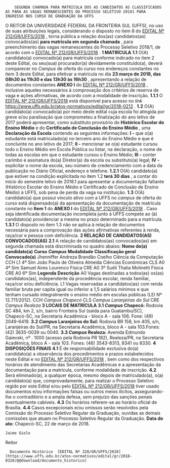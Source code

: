         SEGUNDA CHAMADA PARA MATRÍCULA DOS AS CANDIDATOS AS CLASSIFICADOS AS PARA AS VAGAS REMANESCENTES DO PROCESSO SELETIVO 20181 PARA INGRESSO NOS CURSO DE GRADUAÇÃO DA UFFS  

 O REITOR DA UNIVERSIDADE FEDERAL DA FRONTEIRA SUL (UFFS), no uso de suas atribuições legais, considerando o disposto no item 8 do [EDITAL Nº 212/GR/UFFS/2018](https://www.uffs.edu.br/atos-normativos/edital/gr/2018-0212)  , torna pública a relação dos(as) candidatos(as) convocados(as) **para matrícula em segunda chamada** , para preenchimento das vagas remanescentes do Processo Seletivo 2018/1, de acordo com o [EDITAL Nº 212/GR/UFFS/2018](https://www.uffs.edu.br/atos-normativos/edital/gr/2018-0212)  .  **1 MATRÍCULA**  **1.1** O(A) candidato(a) convocado(a) para matrícula conforme indicado no item 2 deste Edital, ou seu(sua) procurador(a) devidamente constituído(a), deverá comparecer no *Campus* de oferta do curso nos endereços constantes no item 3 deste Edital, para efetivar a matrícula no dia **23 março de 2018, das 08h30 às 11h30 e das 13h30 às 16h30** , apresentando a relação de documentos constantes **ANEXO I** do [EDITAL Nº 212/GR/UFFS/2018](https://www.uffs.edu.br/atos-normativos/edital/gr/2018-0212)  , inclusive aqueles necessários à comprovação dos critérios de reserva de vaga e ações afirmativas, de acordo com a modalidade de inscrição. **1.1.1** O [EDITAL Nº 212/GR/UFFS/2018](https://www.uffs.edu.br/atos-normativos/edital/gr/2018-0212)  está disponível para acesso no *link*  <https://www.uffs.edu.br/atos-normativos/edital/gr/2018-0212> . **1.2** O(A) candidato(a) convocado(a) por meio deste edital cuja escola foi atingida por greve e/ou paralisação que comprometeu a finalização do ano letivo de 2017 poderá apresentar, como substituto provisório do **Histórico Escolar do Ensino Médio** e do **Certificado de Conclusão do Ensino Médio** , uma **Declaração da Escola** contendo as seguintes informações: **I -** que o(a) estudante está matriculado(a) no terceiro ano do Ensino Médio e que é concluinte no ano letivo de 2017; **II -** mencionar se o(a) estudante cursou todo o Ensino Médio em Escola Pública ou listar, na declaração, o nome de todas as escolas em que o estudante cursou o Ensino Médio; **III -** conter carimbo e assinatura do(a) Diretor(a) da escola ou substituto(a) legal; **IV -** explicitar o nome da escola, seu número de credenciamento com a data da publicação no Diário Oficial, endereço e telefone. **1.2.1** O(A) candidato(a) que estiver na condição explicitada no item 1.2 **terá 30 dias** , a contar do início do semestre letivo de 2018.1 para apresentar a documentação faltante (Histórico Escolar do Ensino Médio e Certificado de Conclusão de Ensino Médio) à UFFS, sob pena de perda da vaga na instituição. **1.3** O(A) candidato(a) que possui vínculo ativo com a UFFS no *campus* de oferta do curso está dispensado(a) da apresentação da documentação de matrícula constante no **Item 1** do **ANEXO I** do [EDITAL Nº 212/GR/UFFS/2018](https://www.uffs.edu.br/atos-normativos/edital/gr/2018-0212)  . Caso seja identificada documentação incompleta junto à UFFS compete ao (à) candidato(a) providenciar a mesma no prazo determinado para a matrícula. **1.3.1** O disposto no item 1.3 não se aplica à relação de documentos necessária para a comprovação das ações afirmativas referentes à renda, raça/cor e pessoa com deficiência.  **2 RELAÇÃO DE CANDIDATOS(AS) CONVOCADOS(AS)**  **2.1** A relação de candidatos(as) convocados(as) em segunda chamada está discriminada no quadro abaixo:     **Nome do(a) candidato(a)**    **Curso**     ***Campus***    **Modalidade**    **Classificação geral**    **Convocado(a)**      Jhenniffer Andreza Brandão Coelho   Ciência da Computação   CCH   L1   4º   Sim     João Paulo de Oliveira Almeida   Ciências Econômicas   CLS   A0   4ª   Sim     Samuel Aires Lourenco   Física   CRE   A0   3º       Suéli Thalia Molinetti   Física   CRE   A0   6º   Sim           **Legenda**    **Descrição**      A0   Vagas destinadas a todos(as) os(as) candidatos(as), independente da procedência escolar, renda familiar, raça/cor e/ou deficiência.     L1   Vagas reservadas a candidatos(as) com renda familiar bruta per capita igual ou inferior a 1,5 salários mínimos e que tenham cursado integralmente o ensino médio em escolas públicas (LEI Nº 12.711/2012).     CCH   *Campus Chapecó*      CLS   *Campus Laranjeiras do Sul*      CRE   *Campus Realeza*       **3 LOCAIS DE MATRÍCULA**  **3.1 *Campus* Chapecó:** Rodovia SC 484, km 2, s/n, bairro Fronteira Sul (saída para Guatambu/SC), Chapecó-SC, na Secretaria Acadêmica - bloco A - sala 106. Fone: (49) 2049-6419. **3.2 *Campus* Laranjeiras do Sul:** Rodovia BR 158, km 405, s/n, Laranjeiras do Sul/PR, na Secretaria Acadêmica, bloco A - sala 103.Fones: (42) 3635-0039 ou 0040. **3.3 *Campus* Realeza:** Avenida Edmundo Gaievski, nº . 1000 (acesso pela Rodovia PR 182), Realeza/PR, na Secretaria Acadêmica, bloco A - sala 103. Fones: (46) 3543-8313, 8341 ou 8330.  **4 DISPOSIÇÕES FINAIS**  **4.1** É de responsabilidade exclusiva do(a) candidato(a) a observância dos procedimentos e prazos estabelecidos neste Edital e no [EDITAL Nº 212/GR/UFFS/2018](https://www.uffs.edu.br/atos-normativos/edital/gr/2018-0212)  , bem como dos respectivos horários de atendimento das Secretarias Acadêmicas e a apresentação da documentação para a matrícula, conforme modalidade de inscrição. **4.2** Será eliminado(a), a qualquer época, mesmo depois de matriculado(a), o(a) candidato(a) que, comprovadamente, para realizar o Processo Seletivo regido por este Edital e/ou pelo [EDITAL Nº 212/GR/UFFS/2018](https://www.uffs.edu.br/atos-normativos/edital/gr/2018-0212)  tiver usado documentos e/ou informações falsas ou outros meios ilícitos, assegurando-lhe o contraditório e a ampla defesa, sem prejuízo das sanções penais eventualmente cabíveis. **4.3** Os horários referem-se ao horário oficial de Brasília. **4.4** Casos excepcionais e/ou omissos serão resolvidos pela Comissão do Processo Seletivo Regular da Graduação, ouvidas as demais comissões que atuam no Processo Seletivo Regular da Graduação.      **Data do ato:** Chapecó-SC, 22 de março de 2018.   
 

    Jaime Giolo   
 Reitor 

      Documento Histórico  [EDITAL Nº 328/GR/UFFS/2018](https://www.uffs.edu.br/atos-normativos/edital/gr/2018-0328/@@download/documento_historico)     
      